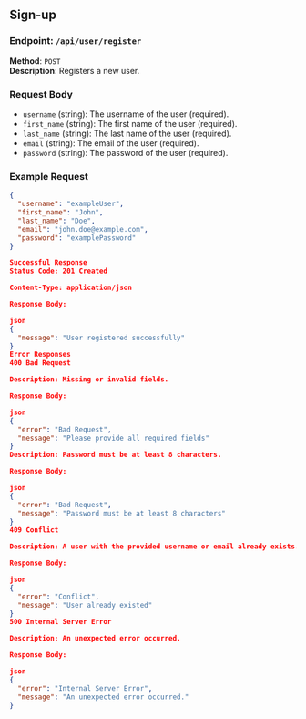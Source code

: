 ## Sign-up

### Endpoint: `/api/user/register`
**Method**: `POST`  
**Description**: Registers a new user.

### Request Body
- `username` (string): The username of the user (required).
- `first_name` (string): The first name of the user (required).
- `last_name` (string): The last name of the user (required).
- `email` (string): The email of the user (required).
- `password` (string): The password of the user (required).

### Example Request
```json
{
  "username": "exampleUser",
  "first_name": "John",
  "last_name": "Doe",
  "email": "john.doe@example.com",
  "password": "examplePassword"
}

Successful Response
Status Code: 201 Created

Content-Type: application/json

Response Body:

json
{
  "message": "User registered successfully"
}
Error Responses
400 Bad Request

Description: Missing or invalid fields.

Response Body:

json
{
  "error": "Bad Request",
  "message": "Please provide all required fields"
}
Description: Password must be at least 8 characters.

Response Body:

json
{
  "error": "Bad Request",
  "message": "Password must be at least 8 characters"
}
409 Conflict

Description: A user with the provided username or email already exists.

Response Body:

json
{
  "error": "Conflict",
  "message": "User already existed"
}
500 Internal Server Error

Description: An unexpected error occurred.

Response Body:

json
{
  "error": "Internal Server Error",
  "message": "An unexpected error occurred."
}